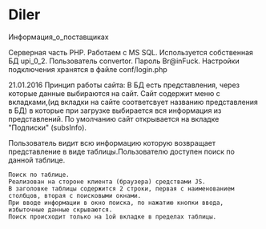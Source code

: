 # Diler
Информация_о_поставщиках

Серверная часть PHP. Работаем с MS SQL.
Используется собственная БД upi_0_2. Пользователь convertor. Пароль Br@inFuck.
Настройки подключения хранятся в файле conf/login.php



21.01.2016
Принцип работы сайта:
В БД есть представления, через которые данные выбираются на сайт.
Сайт содержит меню с вкладками,(ид вкладки на сайте соответсвует названию представления в БД) в которые при загрузке выбирается вся информация из представлений.
По умолчанию сайт открывается на вкладке "Подписки" (subsInfo).

Пользователь видит всю информацию которую возвращает представление в виде таблицы.Пользователю доступен поиск по данной таблице.

    Поиск по таблице.
    Реализован на стороне клиента (браузера) средствами JS.
    В заголовке таблицы содержится 2 строки, первая с наименованием столбцов, вторая с поисковыми окнами.
    При вводе информации в окно поиска, по нажатию кнопки ввода, избыточные данные скрываются.
    Поиск происходит только на 1ой вкладке в пределах таблицы.


















